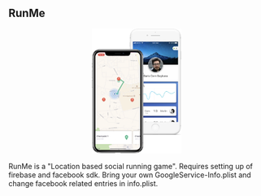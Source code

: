 ## RunMe
<p align="center">
<img src="https://github.com/cembaykara/SwiftProjects/blob/master/RunMe/Screenshot.png?raw=true" width="35%" title="Screenshot">
</p>

RunMe is a "Location based social running game".
Requires setting up of firebase and facebook sdk. Bring your own GoogleService-Info.plist and change facebook related entries in info.plist.